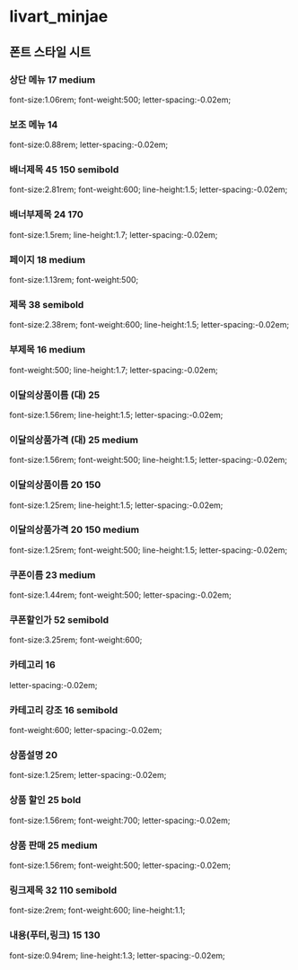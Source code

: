 # livart_minjae
## 폰트 스타일 시트
### 상단 메뉴 17 medium
font-size:1.06rem; font-weight:500; letter-spacing:-0.02em;
### 보조 메뉴 14
font-size:0.88rem; letter-spacing:-0.02em;
### 배너제목 45 150 semibold
font-size:2.81rem; font-weight:600; line-height:1.5; letter-spacing:-0.02em;
### 배너부제목 24 170
font-size:1.5rem; line-height:1.7; letter-spacing:-0.02em;
### 페이지 18 medium
font-size:1.13rem; font-weight:500;
### 제목 38 semibold
font-size:2.38rem; font-weight:600; line-height:1.5; letter-spacing:-0.02em;
### 부제목 16 medium
font-weight:500; line-height:1.7; letter-spacing:-0.02em;
### 이달의상품이름 (대) 25
font-size:1.56rem; line-height:1.5; letter-spacing:-0.02em;
### 이달의상품가격 (대) 25 medium
font-size:1.56rem; font-weight:500; line-height:1.5; letter-spacing:-0.02em;
### 이달의상품이름 20 150
font-size:1.25rem; line-height:1.5; letter-spacing:-0.02em;
### 이달의상품가격 20 150 medium
font-size:1.25rem; font-weight:500; line-height:1.5; letter-spacing:-0.02em;
### 쿠폰이름 23 medium
font-size:1.44rem; font-weight:500; letter-spacing:-0.02em;
### 쿠폰할인가 52 semibold
font-size:3.25rem; font-weight:600;
### 카테고리 16
letter-spacing:-0.02em;
### 카테고리 강조 16 semibold
font-weight:600; letter-spacing:-0.02em;
### 상품설명 20
font-size:1.25rem; letter-spacing:-0.02em;
### 상품 할인 25 bold
font-size:1.56rem; font-weight:700; letter-spacing:-0.02em;
### 상품 판매 25 medium
font-size:1.56rem; font-weight:500; letter-spacing:-0.02em;
### 링크제목 32 110 semibold
font-size:2rem; font-weight:600; line-height:1.1;
### 내용(푸터,링크) 15 130
font-size:0.94rem; line-height:1.3; letter-spacing:-0.02em;
